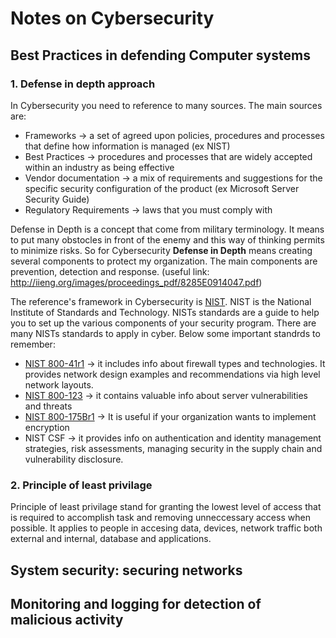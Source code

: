 # Notes on Cybersecurity

## Best Practices in defending Computer systems

### 1. Defense in depth approach

In Cybersecurity you need to reference to many sources. The main sources are:
- Frameworks -> a set of agreed upon policies, procedures and processes that define how information is managed (ex NIST)
- Best Practices -> procedures and processes that are widely accepted within an industry as being effective
- Vendor documentation -> a mix of requirements and suggestions for the specific security configuration of the product (ex Microsoft Server Security Guide)
- Regulatory Requirements -> laws that you must comply with

Defense in Depth is a concept that come from military terminology. It means to put many obstocles in front of the enemy and this way of thinking permits to minimize risks. 
So for Cybersecurity **Defense in Depth** means creating several components to protect my organization. The main components are prevention, detection and response. 
(useful link: http://iieng.org/images/proceedings_pdf/8285E0914047.pdf)

The reference's framework in Cybersecurity is [NIST](https://csrc.nist.gov/publications/sp800). NIST is the National Institute of Standards and Technology. NISTs standards are a guide to help you to set up the various components of your security program. There are many NISTs standards to apply in cyber. Below some important standrds to remember:
- [NIST 800-41r1](https://nvlpubs.nist.gov/nistpubs/Legacy/SP/nistspecialpublication800-41r1.pdf) -> it includes info about firewall types and technologies. It  provides network design examples and recommendations via high level network layouts. 
- [NIST 800-123](https://nvlpubs.nist.gov/nistpubs/Legacy/SP/nistspecialpublication800-123.pdf) -> it contains valuable info about server vulnerabilities and threats
- [NIST 800-175Br1](https://nvlpubs.nist.gov/nistpubs/SpecialPublications/NIST.SP.800-175Br1.pdf) -> It is useful if your organization wants to implement encryption
- NIST CSF -> it provides info on authentication and identity management strategies, risk assessments, managing security in the supply chain and vulnerability disclosure.  

### 2. Principle of least privilage

Principle of least privilage stand for granting the lowest level of access that is required to accomplish task and removing unneccessary access when possible. It applies to people in accesing data, devices, network traffic both external and internal, database and applications.

## System security: securing networks



## Monitoring and logging for detection of malicious activity














